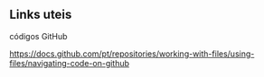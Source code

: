 ## Links uteis



códigos GitHub

https://docs.github.com/pt/repositories/working-with-files/using-files/navigating-code-on-github
